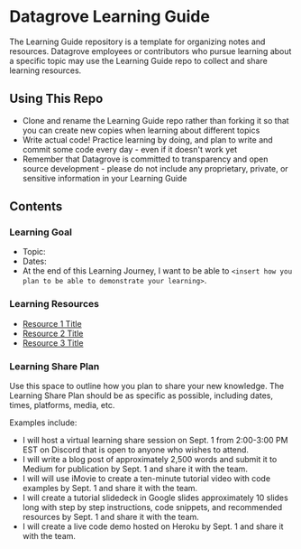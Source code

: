 # Datagrove Learning Guide
The Learning Guide repository is a template for organizing notes and resources. Datagrove employees or contributors who pursue learning about a specific topic may use the Learning Guide repo to collect and share learning resources.

## Using This Repo
* Clone and rename the Learning Guide repo rather than forking it so that you can create new copies when learning about different topics
* Write actual code! Practice learning by doing, and plan to write and commit some code every day - even if it doesn't work yet
* Remember that Datagrove is committed to transparency and open source development - please do not include any proprietary, private, or sensitive information in your Learning Guide

## Contents
### Learning Goal
* Topic:
* Dates:
* At the end of this Learning Journey, I want to be able to `<insert how you plan to be able to demonstrate your learning>`.

### Learning Resources
* [Resource 1 Title](link)
* [Resource 2 Title](link)
* [Resource 3 Title](link)
  
### Learning Share Plan
Use this space to outline how you plan to share your new knowledge. The Learning Share Plan should be as specific as possible, including dates, times, platforms, media, etc.

Examples include:
* I will host a virtual learning share session on Sept. 1 from 2:00-3:00 PM EST on Discord that is open to anyone who wishes to attend.
* I will write a blog post of approximately 2,500 words and submit it to Medium for publication by Sept. 1 and share it with the team.
* I will will use iMovie to create a ten-minute tutorial video with code examples by Sept. 1 and share it with the team.
* I will create a tutorial slidedeck in Google slides approximately 10 slides long with step by step instructions, code snippets, and recommended resources by Sept. 1 and share it with the team.
* I will create a live code demo hosted on Heroku by Sept. 1 and share it with the team.
